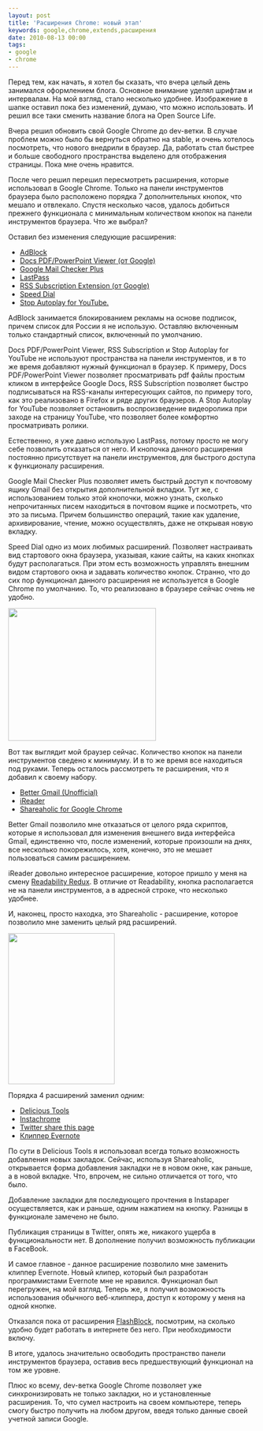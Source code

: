 ```yaml
---
layout: post
title: 'Расширения Chrome: новый этап'
keywords: google,chrome,extends,расширения
date: 2010-08-13 00:00
tags:
- google
- chrome
---
```

Перед тем, как начать, я хотел бы сказать, что вчера целый день занимался оформлением блога. Основное внимание уделял шрифтам и интервалам. На мой взгляд, стало несколько удобнее. Изображение в шапке оставил пока без изменений, думаю, что можно использовать. И решил все таки сменить название блога на Open Source Life.

Вчера решил обновить свой Google Chrome до dev-ветки. В случае проблем можно было бы вернуться обратно на stable, и очень хотелось посмотреть, что нового внедрили в браузер. Да, работать стал быстрее и больше свободного пространства выделено для отображения страницы. Пока мне очень нравится.

После чего решил перешил пересмотреть расширения, которые использовал в Google Chrome. Только на панели инструментов браузера было расположено порядка 7 дополнительных кнопок, что мешало и отвлекало. Спустя несколько часов, удалось добиться прежнего функционала с минимальным количеством кнопок на панели инструментов браузера. Что же выбрал?

Оставил без изменения следующие расширения:
<ul>
	<li><a href="https://chrome.google.com/extensions/detail/gighmmpiobklfepjocnamgkkbiglidom" rel="nofollow">AdBlock</a></li>
	<li><a href="https://chrome.google.com/extensions/detail/nnbmlagghjjcbdhgmkedmbmedengocbn" rel="nofollow">Docs PDF/PowerPoint Viewer (от Google)</a></li>
	<li><a href="https://chrome.google.com/extensions/detail/gffjhibehnempbkeheiccaincokdjbfe" rel="nofollow">Google Mail Checker Plus</a></li>
	<li><a href="https://chrome.google.com/extensions/detail/hdokiejnpimakedhajhdlcegeplioahd" rel="nofollow">LastPass</a></li>
	<li><a href="https://chrome.google.com/extensions/detail/nlbjncdgjeocebhnmkbbbdekmmmcbfjd" rel="nofollow">RSS Subscription Extension (от Google)</a></li>
	<li><a href="https://chrome.google.com/extensions/detail/dgpdioedihjhncjafcpgbbjdpbbkikmi" rel="nofollow">Speed Dial</a></li>
	<li><a href="https://chrome.google.com/extensions/detail/lgdfnbpkmkkdhgidgcpdkgpdlfjcgnnh" rel="nofollow">Stop Autoplay for YouTube.</a></li>
</ul>
AdBlock занимается блокированием рекламы на основе подписок, причем список для России я не использую. Оставляю включенным только стандартный список, включенный по умолчанию.

Docs PDF/PowerPoint Viewer, RSS Subscription и Stop Autoplay for YouTube не используют пространства на панели инструментов, и в то же время добавляют нужный функционал в браузер. К примеру, Docs PDF/PowerPoint Viewer позволяет просматривать pdf файлы простым кликом в интерфейсе Google Docs, RSS Subscription позволяет быстро подписываться на RSS-каналы интересующих сайтов, по примеру того, как это реализовано в Firefox и ряде других браузеров. А Stop Autoplay for YouTube позволяет остановить воспроизведение видеоролика при заходе на страницу YouTube, что позволяет более комфортно просматривать ролики.

Естественно, я уже давно использую LastPass, потому просто не могу себе позволить отказаться от него. И кнопочка данного расширения постоянно присутствует на панели инструментов, для быстрого доступа к функционалу расширения.

Google Mail Checker Plus позволяет иметь быстрый доступ к почтовому ящику Gmail без открытия дополнительной вкладки. Тут же, с использованием только этой кнопочки, можно узнать, сколько непрочитанных писем находиться в почтовом ящике и посмотреть, что это за письма. Причем большинство операций, такие как удаление, архивирование, чтение, можно осуществлять, даже не открывая новую вкладку.

Speed Dial одно из моих любимых расширений. Позволяет настраивать вид стартового окна браузера, указывая, какие сайты, на каких кнопках будут располагаться. При этом есть возможность управлять внешним видом стартового окна и задавать количество кнопок. Странно, что до сих пор функционал данного расширения не используется в Google Chrome по умолчанию. То, что реализовано в браузере сейчас очень не удобно.

<a href="http://static.juev.org/2010/08/Chrome.png"><img class="aligncenter size-medium wp-image-1124" title="Chrome" src="http://static.juev.org/2010/08/Chrome-300x269.png" alt="" width="300" height="269" /></a>

Вот так выглядит мой браузер сейчас. Количество кнопок на панели инструментов сведено к минимуму. И в то же время все находиться под руками. Теперь осталось рассмотреть те расширения, что я добавил к своему набору.
<ul>
	<li><a href="https://chrome.google.com/extensions/detail/gmfocnipihcoejdieiimhiecclokidea" rel="nofollow">Better Gmail (Unofficial)</a></li>
	<li><a href="https://chrome.google.com/extensions/detail/ppelffpjgkifjfgnbaaldcehkpajlmbc" rel="nofollow">iReader</a></li>
	<li><a href="https://chrome.google.com/extensions/detail/kbmipnjdeifmobkhgogdnomkihhgojep" rel="nofollow">Shareaholic for Google Chrome</a></li>
</ul>
Better Gmail позволило мне отказаться от целого ряда скриптов, которые я использовал для изменения внешнего вида интерфейса Gmail, единственно что, после изменений, которые произошли на днях, все несколько покорежилось, хотя, конечно, это не мешает пользоваться самим расширением.

iReader довольно интересное расширение, которое пришло у меня на смену <a href="https://chrome.google.com/extensions/detail/jggheggpdocamneaacmfoipeehedigia" rel="nofollow">Readability Redux</a>. В отличие от Readability, кнопка располагается не на панели инструментов, а в адресной строке, что несколько удобнее.

И, наконец, просто находка, это Shareaholic - расширение, которое позволило мне заменить целый ряд расширений.

<img class="aligncenter size-full wp-image-1125" title="Shareaholic" src="http://static.juev.org/2010/08/Shareaholic.png" alt="" width="216" height="306" />

Порядка 4 расширений заменил одним:
<ul>
	<li><a href="https://chrome.google.com/extensions/detail/gclkcflnjahgejhappicbhcpllkpakej" rel="nofollow">Delicious Tools</a></li>
	<li><a href="https://chrome.google.com/extensions/detail/fldildgghjoohccppflaohodcnmlacpb" rel="nofollow">Instachrome</a></li>
	<li><a href="https://chrome.google.com/extensions/detail/ppilhaolhbpfembaoedfdbkegfedfgip" rel="nofollow">Twitter share this page</a></li>
	<li><a href="https://chrome.google.com/extensions/detail/pioclpoplcdbaefihamjohnefbikjilc" rel="nofollow">Клиппер Evernote</a></li>
</ul>
По сути в Delicious Tools я использовал всегда только возможность добавления новых закладок. Сейчас, используя Shareaholic, открывается форма добавления закладки не в новом окне, как раньше, а в новой вкладке. Что, впрочем, не сильно отличается от того, что было.

Добавление закладки для последующего прочтения в Instapaper осуществляется, как и раньше, одним нажатием на кнопку. Разницы в функционале замечено не было.

Публикация страницы в Twitter, опять же, никакого ущерба в функциональности нет. В дополнение получил возможность публикации в FaceBook.

И самое главное - данное расширение позволило мне заменить клиппер Evernote. Новый клипер, который был разработан программистами Evernote мне не нравился. Функционал был перегружен, на мой взгляд. Теперь же, я получил возможность использования обычного веб-клиппера, доступ к которому у меня на одной кнопке.

Отказался пока от расширения <a href="https://chrome.google.com/extensions/detail/gofhjkjmkpinhpoiabjplobcaignabnl" rel="nofollow">FlashBlock</a>, посмотрим, на сколько удобно будет работать в интернете без него. При необходимости включу.

В итоге, удалось значительно освободить пространство панели инструментов браузера, оставив весь предшествующий функционал на том же уровне.

Плюс ко всему, dev-ветка Google Chrome позволяет уже синхронизировать не только закладки, но и установленные расширения. То, что сумел настроить на своем компьютере, теперь смогу быстро получить на любом другом, введя только данные своей учетной записи Google.
